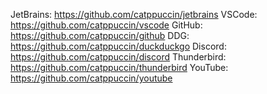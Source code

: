 JetBrains: https://github.com/catppuccin/jetbrains
VSCode: https://github.com/catppuccin/vscode
GitHub: https://github.com/catppuccin/github
DDG: https://github.com/catppuccin/duckduckgo
Discord: https://github.com/catppuccin/discord
Thunderbird: https://github.com/catppuccin/thunderbird
YouTube: https://github.com/catppuccin/youtube

